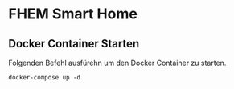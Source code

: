 # FHEM Smart Home

## Docker Container Starten

Folgenden Befehl ausfürehn um den Docker Container zu starten.

```Shell
docker-compose up -d
```
